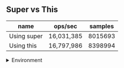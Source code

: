 ## Super vs This

|name|ops/sec|samples|
|-|-|-|
|Using super|16,031,385|8015693|
|Using this|16,797,986|8398994|


<details>
<summary>Environment</summary>

* __Machine:__ linux x64 | 4 vCPUs | 15.2GB Mem
* __Run:__ Mon Jun 24 2024 01:57:12 GMT+0000 (Coordinated Universal Time)
</details>

<!--
{"environment":{"platform":"linux","arch":"x64","cpus":4,"totalMemory":15.245216369628906},"benchmarks":[{"name":"Using super","opsSec":16031385.788406491,"samples":8015693},{"name":"Using this","opsSec":16797986.36028503,"samples":8398994}]}-->
